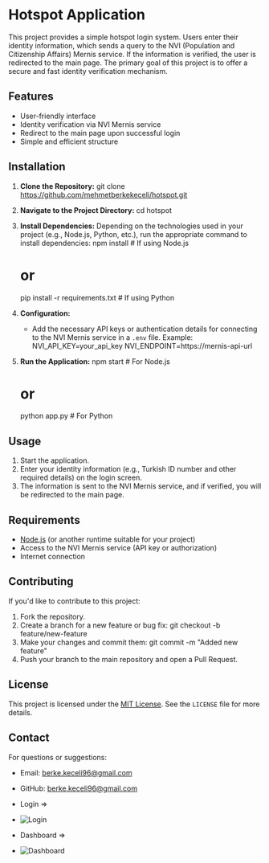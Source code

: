 # Hotspot Application

This project provides a simple hotspot login system. Users enter their identity information, which sends a query to the NVI (Population and Citizenship Affairs) Mernis service. If the information is verified, the user is redirected to the main page. The primary goal of this project is to offer a secure and fast identity verification mechanism.

## Features
- User-friendly interface
- Identity verification via NVI Mernis service
- Redirect to the main page upon successful login
- Simple and efficient structure

## Installation

1. **Clone the Repository:**
   git clone https://github.com/mehmetberkekeceli/hotspot.git

2. **Navigate to the Project Directory:**
   cd hotspot

3. **Install Dependencies:**
   Depending on the technologies used in your project (e.g., Node.js, Python, etc.), run the appropriate command to install dependencies:
   npm install  # If using Node.js
   # or
   pip install -r requirements.txt  # If using Python

4. **Configuration:**
   - Add the necessary API keys or authentication details for connecting to the NVI Mernis service in a `.env` file. Example:
     NVI_API_KEY=your_api_key
     NVI_ENDPOINT=https://mernis-api-url

5. **Run the Application:**
   npm start  # For Node.js
   # or
   python app.py  # For Python

## Usage
1. Start the application.
2. Enter your identity information (e.g., Turkish ID number and other required details) on the login screen.
3. The information is sent to the NVI Mernis service, and if verified, you will be redirected to the main page.

## Requirements
- [Node.js](https://nodejs.org/) (or another runtime suitable for your project)
- Access to the NVI Mernis service (API key or authorization)
- Internet connection

## Contributing
If you'd like to contribute to this project:
1. Fork the repository.
2. Create a branch for a new feature or bug fix:
   git checkout -b feature/new-feature
3. Make your changes and commit them:
   git commit -m "Added new feature"
4. Push your branch to the main repository and open a Pull Request.

## License
This project is licensed under the [MIT License](LICENSE). See the `LICENSE` file for more details.

## Contact
For questions or suggestions:  
- Email: [berke.keceli96@gmail.com](mailto:berke.keceli96@gmail.com)  
- GitHub: [berke.keceli96@gmail.com](https://github.com/mehmetberkekeceli)

- Login =>
- ![Login](https://github.com/user-attachments/assets/9dd8d463-1918-47dc-bc03-10e9522c7dc0)

- Dashboard =>
- ![Dashboard](https://github.com/user-attachments/assets/7843cedf-3fa5-4680-844d-7885c71625ee)

